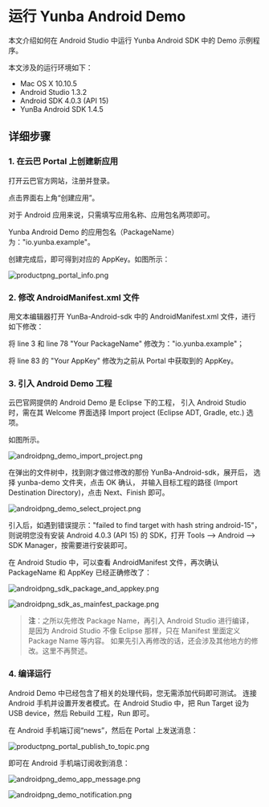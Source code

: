 # 运行 Yunba Android Demo


本文介绍如何在 Android Studio 中运行 Yunba Android SDK 中的 Demo 示例程序。

本文涉及的运行环境如下：

* Mac OS X 10.10.5
* Android Studio 1.3.2
* Android SDK 4.0.3 (API 15)
* YunBa Android SDK 1.4.5

## 详细步骤

### 1. 在云巴 Portal 上创建新应用
打开云巴官方网站，注册并登录。

点击界面右上角“创建应用”。

对于 Android 应用来说，只需填写应用名称、应用包名两项即可。

Yunba Android Demo 的应用包名（PackageName）为："io.yunba.example"。

创建完成后，即可得到对应的 AppKey。如图所示：

![productpng_portal_info.png](https://raw.githubusercontent.com/yunba/docs/master/image/productpng_portal_info.png)

### 2. 修改 AndroidManifest.xml 文件
用文本编辑器打开 YunBa-Android-sdk 中的 AndroidManifest.xml 文件，进行如下修改：

将 line 3 和 line 78 "Your PackageName" 修改为："io.yunba.example"；

将 line 83 的 "Your AppKey" 修改为之前从 Portal 中获取到的 AppKey。

### 3. 引入 Android Demo 工程
云巴官网提供的 Android Demo 是 Eclipse 下的工程，
引入 Android Studio 时，需在其 Welcome 界面选择 Import project (Eclipse ADT, Gradle, etc.) 选项。

如图所示。

![androidpng_demo_import_project.png](https://raw.githubusercontent.com/yunba/docs/master/image/androidpng_demo_import_project.png)

在弹出的文件树中，找到刚才做过修改的那份 YunBa-Android-sdk，展开后，
选择 yunba-demo 文件夹，点击 OK 确认，
并输入目标工程的路径 (Import Destination Directory)，点击 Next、Finish 即可。

![androidpng_demo_select_project.png](https://raw.githubusercontent.com/yunba/docs/master/image/androidpng_demo_select_project.png)


引入后，如遇到错误提示："failed to find target with hash string android-15"，
则说明您没有安装 Android 4.0.3 (API 15) 的 SDK，打开 Tools --> Android --> SDK Manager，按需要进行安装即可。


在 Android Studio 中，可以查看 AndroidManifest 文件，再次确认 PackageName 和 AppKey 已经正确修改了：

![androidpng_sdk_package_and_appkey.png](https://raw.githubusercontent.com/yunba/docs/master/image/androidpng_sdk_package_and_appkey.png)

![androidpng_sdk_as_mainfest_package.png](https://raw.githubusercontent.com/yunba/docs/master/image/androidpng_sdk_as_mainfest_package.png)

>**注**：之所以先修改 Package Name，再引入 Android Studio 进行编译，
是因为 Android Studio 不像 Eclipse 那样，只在 Manifest 里面定义 Package Name 等内容。
如果先引入再修改的话，还会涉及其他地方的修改。这里不再赘述。

### 4. 编译运行
Android Demo 中已经包含了相关的处理代码，您无需添加代码即可测试。
连接 Android 手机并设置开发者模式。在 Android Studio 中，把 Run Target 设为 USB device，然后 Rebuild 工程，Run 即可。

在 Android 手机端订阅“news”，然后在 Portal 上发送消息：

![productpng_portal_publish_to_topic.png](https://raw.githubusercontent.com/yunba/docs/master/image/productpng_portal_publish_to_topic.png)


即可在 Android 手机端订阅收到消息：

![androidpng_demo_app_message.png](https://raw.githubusercontent.com/yunba/docs/master/image/androidpng_demo_app_message.png)

![androidpng_demo_notification.png](https://raw.githubusercontent.com/yunba/docs/master/image/androidpng_demo_notification.png)

